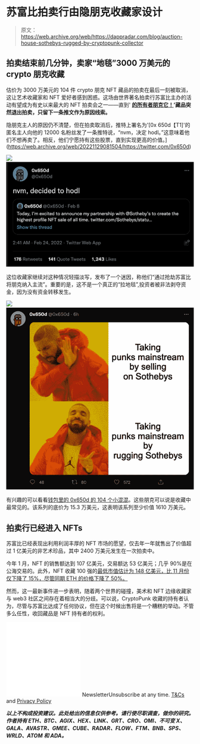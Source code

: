 # 苏富比拍卖行由隐朋克收藏家设计

> 原文：<https://web.archive.org/web/https://dappradar.com/blog/auction-house-sothebys-rugged-by-cryptopunk-collector>

## 拍卖结束前几分钟，卖家“地毯”3000 万美元的 crypto 朋克收藏

估价为 3000 万美元的 104 件 crypto 朋克 NFT 藏品的拍卖在最后一刻被取消，这让艺术收藏家和 NFT 爱好者感到困惑。这场由世界著名拍卖行苏富比主办的活动有望成为有史以来最大的 NFT 拍卖会之一——直到' [**的所有者朋克它！**](https://web.archive.org/web/20221129081504/https://www.sothebys.com/en/digital-catalogues/punk-it?locale=en)**’藏品突然退出拍卖，只留下一条推文作为原因线索。**

隐朋克主人的原因仍不清楚，但在拍卖取消后，推特上署名为'[0x 650d【T1]'的匿名主人向他的 12000 名粉丝发了一条推特说，“nvm，决定 hodl。”这意味着他们不想再卖了。相反，他们宁愿持有这些股票，直到实现更高的价值。](https://web.archive.org/web/20221129081504/https://twitter.com/0x650d)

![](img/0dd23ce7a2694384ae9d69ad92b2460e.png)![Sotheby’s CryptoPunk](img/e139581ac64389b0fa99b280d7b55de1.png)

这位收藏家继续对这种情况轻描淡写，发布了一个迷因，称他们“通过抢劫苏富比将朋克纳入主流”。重要的是，这不是一个真正的“拉地毯”,投资者被非法剥夺资金，因为没有资金转移发生。

![](img/53db32278cee7d2ad2eaae8a8d9c6371.png)![Sotheby’s CryptoPunk](img/39258f9bf7f1e0779259fc80df5cefe1.png)

有兴趣的可以看看[钱包里的 0x650d 的 104 个小混混](https://web.archive.org/web/20221129081504/https://dappradar.com/hub/wallet/eth/0x650dcdeb6ecf05ae3caf30a70966e2f395d5e9e5/nfts)。这些朋克可以说是收藏中最常见的。该系列的底价为 15.3 万美元，这表明该系列至少价值 1610 万美元。

## 拍卖行已经进入 NFTs

苏富比已经表现出利用利润丰厚的 NFT 市场的愿望，仅去年一年就售出了价值超过 1 亿美元的非艺术珍品，其中 2400 万美元发生在一次拍卖中。

今年 1 月，NFT 的销售额达到 107 亿美元，交易额达 53 亿美元；几乎 90%是在公海交易的。此外，NFT 收藏 100 强的[最低市值估计为 148 亿美元，比 11 月份仅下降了 15%，尽管同期 ETH 的价格下降了 50%。](https://web.archive.org/web/20221129081504/https://dappradar.com/blog/dapp-industry-report-january-2022)

然而，这一最新事件进一步表明，随着两个世界的碰撞，美术和 NFT 边缘收藏家与 web3 社区之间存在着相当大的分歧。可以说，CryptoPunk 收藏的持有者认为，尽管与苏富比达成了任何协议，但在这个时候出售将是一个糟糕的举动。不管多么任性，收回藏品是 NFT 持有者的权利。

![](img/6d5a4a2d609c56e1a5771717e54ba759.png) NewsletterUnsubscribe at any time. [T&Cs](https://web.archive.org/web/20221129081504/https://dappradar.com/terms) and [Privacy Policy](https://web.archive.org/web/20221129081504/https://dappradar.com/privacy-policy)

***以上不构成投资建议。此处给出的信息仅供参考。请行使尽职调查，做你的研究。作者持有 ETH、BTC、AGIX、HEX、LINK、GRT、CRO、OMI、不可变 X、GALA、AVASTR、GMEE、CUBE、RADAR、FLOW、FTM、BNB、SPS、WRLD、ATOM 和 ADA。***